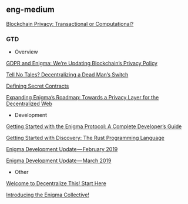 ## eng-medium

[Blockchain Privacy: Transactional or Computational?](https://github.com/BithackTech/enigma-bithack/blob/master/medium/privacy_transactional_or_computational.md)

### GTD
- Overview 

[GDPR and Enigma: We’re Updating Blockchain’s Privacy Policy](https://blog.enigma.co/gdpr-and-enigma-were-updating-blockchain-s-privacy-policy-d245ab00da07)

[Tell No Tales? Decentralizing a Dead Man’s Switch](https://blog.enigma.co/tell-no-tales-decentralizing-a-dead-mans-switch-6217e2f4361b)

[Defining Secret Contracts](https://blog.enigma.co/defining-secret-contracts-f40ddee67ef2)

[Expanding Enigma’s Roadmap: Towards a Privacy Layer for the Decentralized Web](https://blog.enigma.co/expanding-enigmas-roadmap-towards-a-privacy-layer-for-the-decentralized-web-f1d6b7908251)

- Development

[Getting Started with the Enigma Protocol: A Complete Developer’s Guide](https://blog.enigma.co/getting-started-with-the-enigma-protocol-a-complete-developers-guide-170b7dfa5c0f)

[Getting Started with Discovery: The Rust Programming Language](https://blog.enigma.co/getting-started-with-discovery-the-rust-programming-language-4d1e0b06de15)

[Enigma Development Update — February 2019](https://blog.enigma.co/enigma-development-update-february-2019-2dad12152177)

[Enigma Development Update — March 2019](https://blog.enigma.co/enigma-development-update-march-2019-74b6c1557d28)

- Other

[Welcome to Decentralize This! Start Here](https://blog.enigma.co/welcome-to-decentralize-this-start-here-f2d6fc7aa906)

[Introducing the Enigma Collective!](https://blog.enigma.co/introducing-the-enigma-collective-3b5cefdda167)
